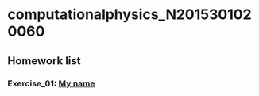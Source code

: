 # computationalphysics_N2015301020060
## Homework list 
### Exercise_01: [My name](https://github.com/wangqi19970224/computationalphysics_N2015301020060.git)
